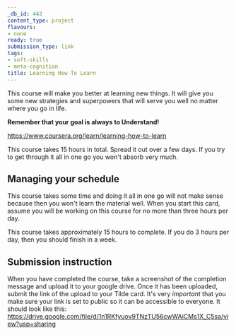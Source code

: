 ```yaml
---
_db_id: 443
content_type: project
flavours:
- none
ready: true
submission_type: link
tags:
- soft-skills
- meta-cognition
title: Learning How To Learn
---
```


This course will make you better at learning new things. It will give you some new strategies and superpowers that will serve you well no matter where you go in life.

**Remember that your goal is always to Understand!**

https://www.coursera.org/learn/learning-how-to-learn

This course takes 15 hours in total. Spread it out over a few days. If you try to get through it all in one go you won't absorb very much.

## Managing your schedule

This course takes some time and doing it all in one go will not make sense because then you won't learn the material well. When you start this card, assume you will be working on this course for no more than three hours per day.

This course takes approximately 15 hours to complete. If you do 3 hours per day, then you should finish in a week.

## Submission instruction

When you have completed the course, take a screenshot of the completion message and upload it to your google drive. Once it has been uploaded, submit the link of the upload to your Tilde card.
It's very *important* that you make sure your link is set to public so it can be accessible to everyone.
It should look like this:
https://drive.google.com/file/d/1n1RKfyuov9TNzTU56cwWAiCMs1X_C5sa/view?usp=sharing
